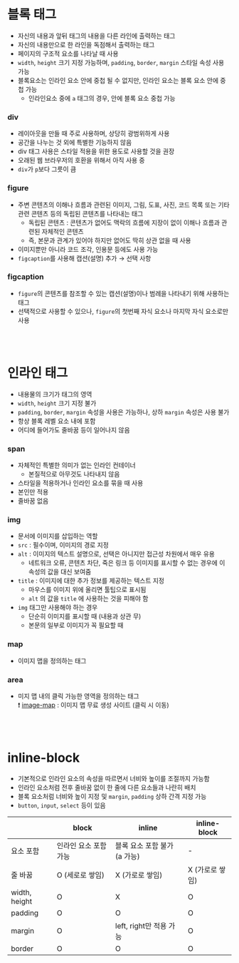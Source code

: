 # 블록 태그
* 자신의 내용과 앞뒤 태그의 내용을 다른 라인에 출력하는 태그
* 자신의 내용만으로 한 라인을 독점해서 출력하는 태그
* 페이지의 구조적 요소를 나타날 때 사용
* `width`, `height` 크기 지정 가능하며, `padding`, `border`, `margin` 스타일 속성 사용 가능
* 블록요소는 인라인 요소 안에 중첩 될 수 없지만, 인라인 요소는 블록 요소 안에 중첩 가능
    * 인라인요소 중에 `a` 태그의 경우, 안에 블록 요소 중첩 가능

### div
* 레이아웃을 만들 때 주로 사용하며, 상당히 광범위하게 사용
* 공간을 나누는 것 외에 특별한 기능하지 않음
* div 태그 사용은 스타일 적용을 위한 용도로 사용할 것을 권장
* 오래된 웹 브라우저의 호환을 위해서 아직 사용 중
* `div`가 `p`보다 그릇이 큼

### figure
* 주변 콘텐츠의 이해나 흐름과 관련된 이미지, 그림, 도표, 사진, 코드 목록 또는 기타 관련 콘텐츠 등의 독립된 콘텐츠를 나타내는 태그
    * 독립된 콘텐츠 : 콘텐츠가 없어도 맥락의 흐름에 지장이 없이 이해나 흐름과 관련된 자체적인 콘텐츠
    * 즉, 본문과 관계가 있어야 하지만 없어도 딱히 상관 없을 때 사용
* 이미지뿐만 아니라 코드 조각, 인용문 등에도 사용 가능
* `figcaption`를 사용해 캡션(설명) 추가 → 선택 사항

### figcaption
* `figure`의 콘텐츠를 참조할 수 있는 캡션(설명)이나 범례을 나타내기 위해 사용하는 태그
* 선택적으로 사용할 수 있으나, `figure`의 첫번째 자식 요소나 마지막 자식 요소로만 사용

<br/>
<br/>

# 인라인 태그
* 내용물의 크기가 태그의 영역
* `width`, `height` 크기 지정 불가
* `padding`, `border`, `margin` 속성을 사용은 가능하나, 상하 `margin` 속성은 사용 불가
* 항상 블록 레벨 요소 내에 포함
* 어디에 들어가도 줄바꿈 등이 일어나지 않음

### span
* 자체적인 특별한 의미가 없는 인라인 컨테이너
    * 본질적으로 아무것도 나타내지 않음
* 스타일을 적용하거나 인라인 요소를 묶을 때 사용
* 본인만 적용
* 줄바꿈 없음

### img
* 문서에 이미지를 삽입하는 역할
* `src` : 필수이며, 이미지의 경로 지정
* `alt` : 이미지의 텍스트 설명으로, 선택은 아니지만 접근성 차원에서 매우 유용
    * 네트워크 오류, 콘텐츠 차단, 죽은 링크 등 이미지를 표시할 수 없는 경우에 이 속성의 값을 대신 보여줌
* `title` : 이미지에 대한 추가 정보를 제공하는 텍스트 지정
    * 마우스를 이미지 위에 올리면 툴팁으로 표시됨
    * `alt` 의 값을 `title` 에 사용하는 것을 피해야 함
* `img` 태그만 사용해야 하는 경우
    * 단순히 이미지를 표시할 때 (내용과 상관 무)
    * 본문의 일부로 이미지가 꼭 필요할 때

### map
* 이미지 맵을 정의하는 태그

### area
* 미지 맵 내의 클릭 가능한 영역을 정의하는 태그 <br/>
❗ [image-map](https://www.image-map.net/) : 이미지 맵 무료 생성 사이트 (클릭 시 이동)

<br/>
<br/>

# inline-block
* 기본적으로 인라인 요소의 속성을 따르면서 너비와 높이를 조절까지 가능함
* 인라인 요소처럼 전후 줄바꿈 없이 한 줄에 다른 요소들과 나란히 배치
* 블록 요소처럼 너비와 높이 지정 및 `margin`, `padding` 상하 간격 지정 가능
* `button`, `input`, `select` 등이 있음

|  | block | inline | inline-block |
| --- | --- | --- | --- |
| 요소 포함 | 인라인 요소                                              포함 가능 | 블록 요소                            포함 불가 (a 가능) |                     - |
| 줄 바꿈 | O (세로로 쌓임) | X (가로로 쌓임) | X (가로로 쌓임) |
| width, height | O | X | O |
| padding | O | O | O |
| margin | O | left, right만 적용 가능 | O |
| border | O | O | O |
